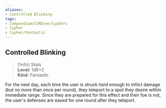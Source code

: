 ```yaml
---
aliases:
- Controlled Blinking
tags:
- Compendium/CSRD/en/Cyphers
- Cypher
- Cypher/Fantastic
---
```


  
## Controlled Blinking  
>[!info] Stats  
> **Level:** 1d6+2  
> **Kind:** Fantastic
  
For the next day, each time the user is struck hard enough to inflict damage (but no more than once per round), they teleport to a spot they desire within immediate range. Since they are prepared for this effect and their foe is not, the user's defenses are eased for one round after they teleport.